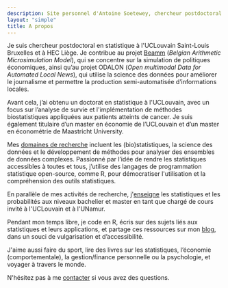 ```yaml
---
description: Site personnel d'Antoine Soetewey, chercheur postdoctoral en statistique à l'UCLouvain Saint-Louis Bruxelles et HEC Liège
layout: "simple"
title: A propos
---
```


Je suis chercheur postdoctoral en statistique à l'UCLouvain Saint-Louis Bruxelles et à HEC Liège. Je contribue au projet [Beamm](https://beamm.brussels/) (*Belgian Arithmetic Microsimulation Model*), qui se concentre sur la simulation de politiques économiques, ainsi qu’au projet ODALON (*Open multimodal Data for Automated Local News*), qui utilise la science des données pour améliorer le journalisme et permettre la production semi-automatisée d’informations locales.

Avant cela, j’ai obtenu un doctorat en statistique à l'UCLouvain, avec un focus sur l’analyse de survie et l'implémentation de méthodes biostatistiques appliquées aux patients atteints de cancer. Je suis également titulaire d’un master en économie de l’UCLouvain et d’un master en économétrie de Maastricht University.  

Mes [domaines de recherche](/fr/research/) incluent les (bio)statistiques, la science des données et le développement de méthodes pour analyser des ensembles de données complexes. Passionné par l’idée de rendre les statistiques accessibles à toutes et tous, j’utilise des langages de programmation statistique open-source, comme R, pour démocratiser l'utilisation et la compréhension des outils statistiques.  

En parallèle de mes activités de recherche, j'[enseigne](/fr/teaching/) les statistiques et les probabilités aux niveaux bachelier et master en tant que chargé de cours invité à l'UCLouvain et à l'UNamur.  

<!--
Je donne également des formations et du conseil en science des données, statistiques et R (logiciel statistique open source) dans le cadre de la plateforme technologique du Support en Méthodologie et Calcul Statistique de l'UCLouvain.

Compte tenu de mon expérience, j'accompagne également des :

- **Etudiants et chercheurs** dans leurs études ou la partie statistique de leur mémoire, TFE, thèse ou projet de recherche, grâce à des cours sur mesure et un accompagnement personnalisé en statistique et probabilité. Voir plus d'informations sur [easystat.be](https://easystat.be/).
- **Professionnels et entreprises** dans leurs recherches, analyses de données et prises de décisions éclairées en apportant une dimension statistique à leurs projets, quel que soit le secteur, le coeur de métier ou la taille de l'entreprise. Plus d'informations sur [datanalyze.be](https://datanalyze.be/fr/).

Si vous avez besoin d'aide en statistiques, en analyse de données ou en R, n'hésitez pas à me contacter via le site web correspondant
!-->

Pendant mon temps libre, je code en R, écris sur des sujets liés aux statistiques et leurs applications, et partage ces ressources sur mon [blog](https://statsandr.com/), dans un souci de vulgarisation et d’accessibilité.

J'aime aussi faire du sport, lire des livres sur les statistiques, l’économie (comportementale), la gestion/finance personnelle ou la psychologie, et voyager à travers le monde.

N'hésitez pas à me [contacter](/fr/contact/) si vous avez des questions.
